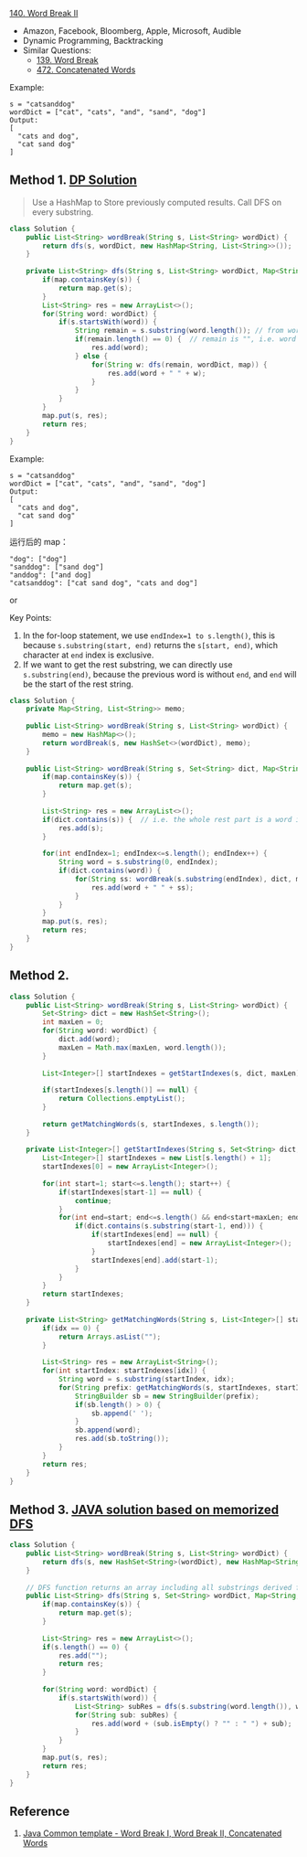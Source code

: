 [140. Word Break II](https://leetcode.com/problems/word-break-ii/)

* Amazon, Facebook, Bloomberg, Apple, Microsoft, Audible
* Dynamic Programming, Backtracking
* Similar Questions:
    * [139. Word Break](https://leetcode.com/problems/word-break/)
    * [472. Concatenated Words](https://leetcode.com/problems/concatenated-words/)
 
Example:

    s = "catsanddog"
    wordDict = ["cat", "cats", "and", "sand", "dog"]
    Output:
    [
      "cats and dog",
      "cat sand dog"
    ]   
    
## Method 1. [DP Solution](https://leetcode.com/problems/concatenated-words/discuss/348972/Java-Common-template-Word-Break-I-Word-Break-II-Concatenated-Words)
> Use a HashMap to Store previously computed results. Call DFS on every substring.
```java
class Solution {
    public List<String> wordBreak(String s, List<String> wordDict) {
        return dfs(s, wordDict, new HashMap<String, List<String>>());
    }
    
    private List<String> dfs(String s, List<String> wordDict, Map<String, List<String>> map) {
        if(map.containsKey(s)) {
            return map.get(s);
        }
        List<String> res = new ArrayList<>();
        for(String word: wordDict) {
            if(s.startsWith(word)) {
                String remain = s.substring(word.length()); // from word.length to the end
                if(remain.length() == 0) {  // remain is "", i.e. word is the last word
                    res.add(word);
                } else {
                    for(String w: dfs(remain, wordDict, map)) {
                        res.add(word + " " + w);
                    }
                }
            }
        }
        map.put(s, res);
        return res;
    }
}
```

Example:

    s = "catsanddog"
    wordDict = ["cat", "cats", "and", "sand", "dog"]
    Output:
    [
      "cats and dog",
      "cat sand dog"
    ] 

运行后的 map：

    "dog": ["dog"]
    "sanddog": ["sand dog"]
    "anddog": ["and dog]
    "catsanddog": ["cat sand dog", "cats and dog"]

or 

Key Points:
1. In the for-loop statement, we use `endIndex=1 to s.length()`, this is because `s.substring(start, end)` returns the `s[start, end)`, which character at `end` index is exclusive.
2. If we want to get the rest substring, we can directly use `s.substring(end)`, because the previous word is without `end`, and `end` will be the start of the rest string.
```java
class Solution {
    private Map<String, List<String>> memo;
    
    public List<String> wordBreak(String s, List<String> wordDict) {
        memo = new HashMap<>();
        return wordBreak(s, new HashSet<>(wordDict), memo);
    }
    
    public List<String> wordBreak(String s, Set<String> dict, Map<String, List<String>> map) {
        if(map.containsKey(s)) {
            return map.get(s);
        }
        
        List<String> res = new ArrayList<>();
        if(dict.contains(s)) {  // i.e. the whole rest part is a word in dict
            res.add(s);
        }
        
        for(int endIndex=1; endIndex<=s.length(); endIndex++) {
            String word = s.substring(0, endIndex);
            if(dict.contains(word)) {
                for(String ss: wordBreak(s.substring(endIndex), dict, map)) {
                    res.add(word + " " + ss);
                }
            }
        }
        map.put(s, res);
        return res;
    }
}
```

## Method 2.
```java
class Solution {
    public List<String> wordBreak(String s, List<String> wordDict) {
        Set<String> dict = new HashSet<String>();
        int maxLen = 0;
        for(String word: wordDict) {
            dict.add(word);
            maxLen = Math.max(maxLen, word.length());
        }
        
        List<Integer>[] startIndexes = getStartIndexes(s, dict, maxLen);
        
        if(startIndexes[s.length()] == null) {
            return Collections.emptyList();
        }
        
        return getMatchingWords(s, startIndexes, s.length());
    }
    
    private List<Integer>[] getStartIndexes(String s, Set<String> dict, int maxLen) {
        List<Integer>[] startIndexes = new List[s.length() + 1];
        startIndexes[0] = new ArrayList<Integer>();
        
        for(int start=1; start<=s.length(); start++) {
            if(startIndexes[start-1] == null) {
                continue;
            }
            for(int end=start; end<=s.length() && end<start+maxLen; end++) {
                if(dict.contains(s.substring(start-1, end))) {
                    if(startIndexes[end] == null) {
                        startIndexes[end] = new ArrayList<Integer>();
                    }
                    startIndexes[end].add(start-1);
                }
            }
        }
        return startIndexes;
    }
    
    private List<String> getMatchingWords(String s, List<Integer>[] startIndexes, int idx) {
        if(idx == 0) {
            return Arrays.asList("");
        }
        
        List<String> res = new ArrayList<String>();
        for(int startIndex: startIndexes[idx]) {
            String word = s.substring(startIndex, idx);
            for(String prefix: getMatchingWords(s, startIndexes, startIndex)) {
                StringBuilder sb = new StringBuilder(prefix);
                if(sb.length() > 0) {
                    sb.append(' ');
                }
                sb.append(word);
                res.add(sb.toString());
            }
        }
        return res;
    }
}
``` 


## Method 3. [JAVA solution based on memorized DFS](https://leetcode.com/problems/word-break-ii/discuss/44167/My-concise-JAVA-solution-based-on-memorized-DFS)
```java
class Solution {
    public List<String> wordBreak(String s, List<String> wordDict) {
        return dfs(s, new HashSet<String>(wordDict), new HashMap<String, List<String>>());
    }
    
    // DFS function returns an array including all substrings derived from string s
    public List<String> dfs(String s, Set<String> wordDict, Map<String, List<String>> map) {
        if(map.containsKey(s)) {
            return map.get(s);
        }
        
        List<String> res = new ArrayList<>();
        if(s.length() == 0) {
            res.add("");
            return res;
        }
        
        for(String word: wordDict) {
            if(s.startsWith(word)) {
                List<String> subRes = dfs(s.substring(word.length()), wordDict, map);
                for(String sub: subRes) {
                    res.add(word + (sub.isEmpty() ? "" : " ") + sub);
                }
            }
        }
        map.put(s, res);
        return res;
    }
}
```

## Reference
1. [Java Common template - Word Break I, Word Break II, Concatenated Words](https://leetcode.com/problems/concatenated-words/discuss/348972/Java-Common-template-Word-Break-I-Word-Break-II-Concatenated-Words)
